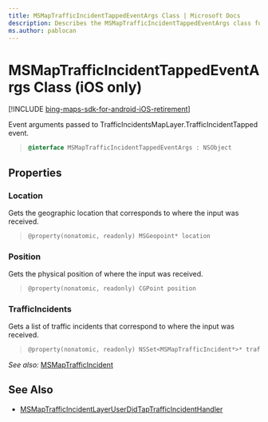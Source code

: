 ```yaml
---
title: MSMapTrafficIncidentTappedEventArgs Class | Microsoft Docs
description: Describes the MSMapTrafficIncidentTappedEventArgs class for iOS and provides the class' properties and additional references.
ms.author: pablocan
---
```


# MSMapTrafficIncidentTappedEventArgs Class (iOS only)

[!INCLUDE [bing-maps-sdk-for-android-iOS-retirement](../../../includes/bing-maps-sdk-for-android-iOS-retirement.md)]

Event arguments passed to TrafficIncidentsMapLayer.TrafficIncidentTapped event.

>```objectivec
> @interface MSMapTrafficIncidentTappedEventArgs : NSObject
>```

## Properties

### Location

Gets the geographic location that corresponds to where the input was received.

>```objectivec
> @property(nonatomic, readonly) MSGeopoint* location
>```

### Position

Gets the physical position of where the input was received.

>```objectivec
> @property(nonatomic, readonly) CGPoint position
>```

### TrafficIncidents

Gets a list of traffic incidents that correspond to where the input was received.

>```objectivec
> @property(nonatomic, readonly) NSSet<MSMapTrafficIncident*>* trafficIncidents
>```

_See also:_ [MSMapTrafficIncident](../TrafficIncident-class.md)

## See Also

* [MSMapTrafficIncidentLayerUserDidTapTrafficIncidentHandler](MSMapTrafficIncidentLayerUserDidTapTrafficIncidentHandler-interface.md)
